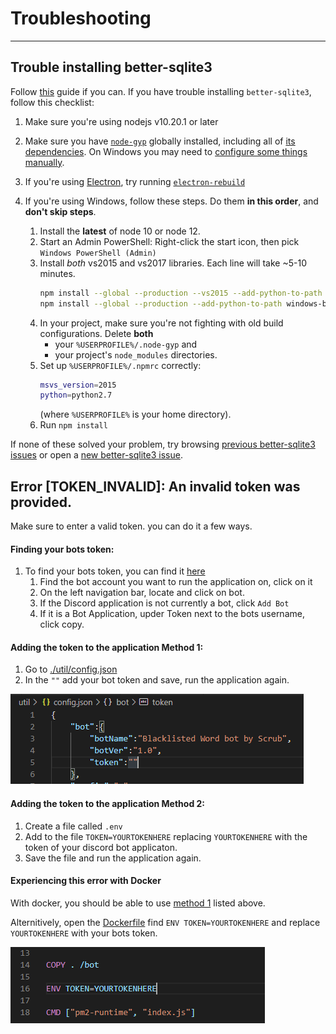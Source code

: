 # Troubleshooting
---
## Trouble installing better-sqlite3
Follow [this](https://github.com/JoshuaWise/better-sqlite3/blob/master/docs/troubleshooting.md) guide if you can.
If you have trouble installing `better-sqlite3`, follow this checklist:

1. Make sure you're using nodejs v10.20.1 or later

2. Make sure you have [`node-gyp`](https://github.com/nodejs/node-gyp#installation) globally installed, including all of [its dependencies](https://github.com/nodejs/node-gyp#on-unix). On Windows you may need to [configure some things manually](https://github.com/nodejs/node-gyp#on-windows).

3. If you're using [Electron](https://github.com/electron/electron), try running [`electron-rebuild`](https://www.npmjs.com/package/electron-rebuild)

4. If you're using Windows, follow these steps. Do them **in this order**, and **don't skip steps**.

    1. Install the **latest** of node 10 or node 12.
    2. Start an Admin PowerShell: Right-click the start icon, then pick `Windows PowerShell (Admin)`
    3. Install *both* vs2015 and vs2017 libraries. Each line will take ~5-10 minutes.
       ```sh
       npm install --global --production --vs2015 --add-python-to-path windows-build-tools
       npm install --global --production --add-python-to-path windows-build-tools node-gyp
       ```
    4. In your project, make sure you're not fighting with old build configurations. Delete **both**
       * your `%USERPROFILE%/.node-gyp` and
       * your project's `node_modules` directories.
    5. Set up `%USERPROFILE%/.npmrc` correctly:
       ```sh
       msvs_version=2015
       python=python2.7
       ```
       (where `%USERPROFILE%` is your home directory).
    6. Run `npm install`

If none of these solved your problem, try browsing [previous better-sqlite3 issues](https://github.com/JoshuaWise/better-sqlite3/issues?q=is%3Aissue) or open a [new better-sqlite3 issue](https://github.com/JoshuaWise/better-sqlite3/issues/new).

## Error [TOKEN_INVALID]: An invalid token was provided.
Make sure to enter a valid token. you can do it a few ways.
#### Finding your bots token:
1. To find your bots token, you can find it [here](https://discord.com/developers/applications)
    1. Find the bot account you want to run the application on, click on it
    1. On the left navigation bar, locate and click on bot.
    1. If the Discord application is not currently a bot, click `Add Bot`
    1. If it is a Bot Application, upder Token next to the bots username, click copy.
#### Adding the token to the application Method 1:
1. Go to [./util/config.json](../util/config.json)
1. In the `""` add your bot token and save, run the application again.

![Token-Location](./images/configTokenLocation.PNG)


#### Adding the token to the application Method 2:
1. Create a file called `.env`
1. Add to the file `TOKEN=YOURTOKENHERE` replacing `YOURTOKENHERE` with the token of your discord bot applicaton.
1. Save the file and run the application again.

#### Experiencing this error with Docker
With docker, you should be able to use [method 1](#Adding-the-token-to-the-application-Method-1:) listed above.

Alternitively, open the [Dockerfile](../Dockerfile) find `ENV TOKEN=YOURTOKENHERE` and replace `YOURTOKENHERE` with your bots token.

![Token-Location](./images/dockerFileTokenLocation.PNG)



